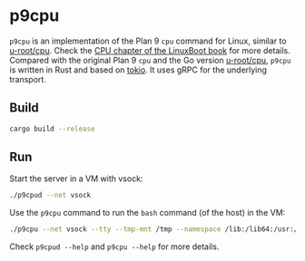# p9cpu

`p9cpu` is an implementation of the Plan 9 `cpu` command for Linux, similar to
[u-root/cpu](https://github.com/u-root/cpu). Check the
[CPU chapter of the LinuxBoot book](https://book.linuxboot.org/utilities/cpu.html) for more
details. Compared with the original Plan 9 `cpu` and the Go version
[u-root/cpu](https://github.com/u-root/cpu), `p9cpu` is written in Rust and
based on [tokio](https://tokio.rs/). It uses gRPC for the underlying transport.

## Build

```sh
cargo build --release
```

## Run

Start the server in a VM with vsock:

```sh
./p9cpud --net vsock
```

Use the `p9cpu` command to run the `bash` command (of the host) in the VM:

```sh
./p9cpu --net vsock --tty --tmp-mnt /tmp --namespace /lib:/lib64:/usr:/bin:/home:/etc $VM_VSOCK_CID -- bash
```

Check `p9cpud --help` and `p9cpu --help` for more details.
